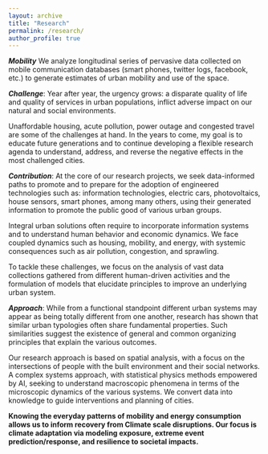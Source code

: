 ```yaml
---
layout: archive
title: "Research"
permalink: /research/
author_profile: true
---
```


***Mobility***
We analyze longitudinal series of pervasive data collected on mobile communication databases (smart phones, twitter logs, facebook, etc.) to generate estimates of urban mobility and use of the space.

***Challenge***:
Year after year, the urgency grows: a disparate quality of life and quality of services in urban populations, inflict adverse impact on our natural and social environments.

Unaffordable housing, acute pollution, power outage and congested travel are some of the challenges at hand. In the years to come, my goal is to educate future generations and to continue developing a flexible research agenda to understand, address, and reverse the negative effects in the most challenged cities.

***Contribution***:
At the core of our research projects, we seek data-informed paths to promote and to prepare for the adoption of engineered technologies such as: information technologies, electric cars, photovoltaics, house sensors, smart phones, among many others, using their generated information  to promote the public good of various urban groups.

Integral urban solutions often require to incorporate information systems and to understand human behavior and economic dynamics. We face coupled dynamics such as housing, mobility, and energy, with systemic consequences such as air pollution, congestion, and sprawling.

To tackle these challenges, we focus on the analysis of vast data collections gathered from different human-driven activities and the formulation of models that elucidate principles to improve an underlying urban system.

***Approach***:
While from a functional standpoint different urban systems may appear as being totally different from one another, research has shown that similar urban typologies often share fundamental properties. Such similarities suggest the existence of general and common organizing principles that explain the various outcomes.

Our research approach is based on spatial analysis, with a focus on the intersections of people with the built environment and their social networks. A complex systems approach, with statistical physics methods empowered by AI, seeking to understand macroscopic phenomena in terms of the microscopic dynamics of the various systems. We convert data into knowledge to guide interventions and planning of cities.

**Knowing the everyday patterns of mobility and energy consumption allows us to inform recovery from Climate scale disruptions. Our focus is climate adaptation via modeling exposure, extreme event prediction/response, and resilience to societal impacts.**
